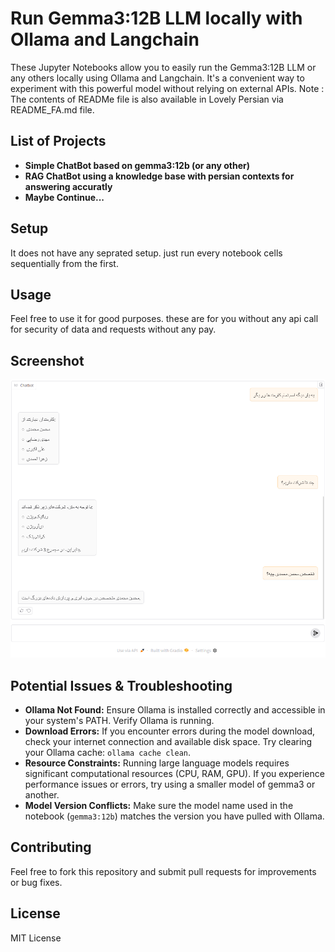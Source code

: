# Run Gemma3:12B LLM locally with Ollama and Langchain

These Jupyter Notebooks allow you to easily run the Gemma3:12B LLM or any others locally using Ollama and Langchain.  It's a convenient way to experiment with this powerful model without relying on external APIs.
Note : The contents of READMe file is also available in Lovely Persian via README_FA.md file.

## List of Projects
*   **Simple ChatBot based on gemma3:12b (or any other)**
*   **RAG ChatBot using a knowledge base with persian contexts for answering accuratly**
*   **Maybe Continue...**

## Setup

It does not have any seprated setup. just run every notebook cells sequentially from the first.

## Usage

Feel free to use it for good purposes. these are for you without any api call for security of data and requests without any pay.

## Screenshot

![chat_history](LLM-RAG/Screenshots/RAG.png)

## Potential Issues & Troubleshooting

*   **Ollama Not Found:**  Ensure Ollama is installed correctly and accessible in your system's PATH.  Verify Ollama is running.
*   **Download Errors:** If you encounter errors during the model download, check your internet connection and available disk space.  Try clearing your Ollama cache: `ollama cache clean`.
*   **Resource Constraints:** Running large language models requires significant computational resources (CPU, RAM, GPU).  If you experience performance issues or errors, try using a smaller model of gemma3 or another.
*   **Model Version Conflicts:**  Make sure the model name used in the notebook (`gemma3:12b`) matches the version you have pulled with Ollama.

## Contributing

Feel free to fork this repository and submit pull requests for improvements or bug fixes.

## License

MIT License
